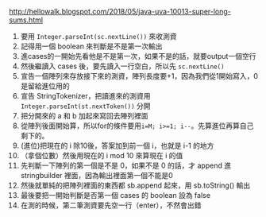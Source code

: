 http://hellowalk.blogspot.com/2018/05/java-uva-10013-super-long-sums.html

1. 要用 ```Integer.parseInt(sc.nextLine())``` 來收測資
2. 記得用一個 boolean 來判斷是不是第一次輸出
3. 進cases的一開始先看他是不是第一次，如果不是的話，就要output一個空行
4. 然後繼讀入 cases 後，要先讀入一行空白，所以先 ```sc.nextLine()```
5. 宣告一個陣列來存放接下來的測資，陣列長度要+1，因為我們從1開始寫入，0是留給進位用的
6. 宣告 StringTokenizer，把讀進來的測資用 ```Integer.parseInt(st.nextToken())``` 分開
7. 把分開來的 a 和 b 加起來寫回去陣列裡面
8. 從陣列後面開始算，所以for的條件要用```i=M; i>=1; i--```。先算進位再算自己剩下的。
9. (進位)把現在的 i 除10後，答案加到前一個 i，也就是 i-1 的地方
10. （拿個位數）然後用現在的 i mod 10 來算現在 i 的值
11. 先判斷一下陣列的第一個是不是 0，如果不是 0 的話，才 append 進stringbuilder 裡面，因為輸出裡面第一個不能是0
12. 然後就單純的把陣列裡面的東西都 sb.append 起來，用 sb.toString() 輸出
13. 最後要把一開始判斷是否第一個 cases 的 boolean 設為 false
14. 在測的時候，第二筆測資要先空一行（enter），不然會出錯